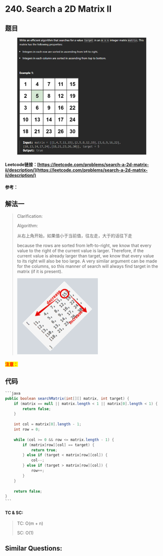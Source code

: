 # 240. Search a 2D Matrix II

## 题目

<figure><img src="../../.gitbook/assets/image (254).png" alt=""><figcaption></figcaption></figure>

#### Leetcode链接：[https://leetcode.com/problems/search-a-2d-matrix-ii/description/](https://leetcode.com/problems/search-a-2d-matrix-ii/description/)

#### 参考：

## 解法一

> Clarification:&#x20;
>
> Algorithm:&#x20;
>
> 从右上角开始，如果值小于当前值，往左走，大于的话往下走
>
> because the rows are sorted from left-to-right, we know that every value to the right of the current value is larger. Therefore, if the current value is already larger than target, we know that every value to its right will also be too large. A very similar argument can be made for the columns, so this manner of search will always find target in the matrix (if it is present).
>
> ![](<../../.gitbook/assets/image (253).png>)

#### <mark style="color:red;">注意：</mark>

## 代码

````java
```java
public boolean searchMatrix(int[][] matrix, int target) {
    if (matrix == null || matrix.length < 1 || matrix[0].length < 1) {
        return false;
    }

    int col = matrix[0].length - 1;
    int row = 0;

    while (col >= 0 && row <= matrix.length - 1) {
        if (matrix[row][col] == target) {
            return true;
        } else if (target < matrix[row][col]) {
            col--;
        } else if (target > matrix[row][col]) {
            row++;
        }
    }

    return false;
}
```
````

#### TC & SC:&#x20;

> TC: O(m + n)
>
> SC: O(1)

## **Similar Questions:**&#x20;
